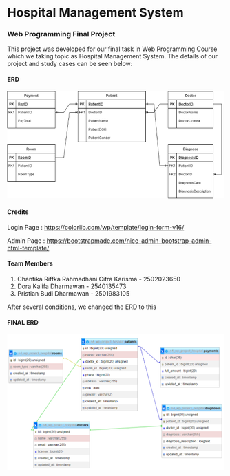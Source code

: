 # Hospital Management System
### Web Programming Final Project

This project was developed for our final task in Web Programming Course which we taking topic as Hospital Management System. The details of our project and study cases can be seen below:

#### ERD

![ERD](https://github.com/iannn07/S4-WP-Project-Hospital/blob/main/ERD%20HMS.png)

#### Credits
Login Page  : https://colorlib.com/wp/template/login-form-v16/

Admin Page  : https://bootstrapmade.com/nice-admin-bootstrap-admin-html-template/

#### Team Members
1. Chantika Riffka Rahmadhani Citra Karisma - 2502023650
2. Dora Kalifa Dharmawan - 2540135473
3. Pristian Budi Dharmawan - 2501983105 

After several conditions, we changed the ERD to this

#### FINAL ERD
![FINAL ERD](https://github.com/iannn07/S4-WP-Project-Hospital/blob/main/REVISED%20%26%20FINAL%20ERD.png)

